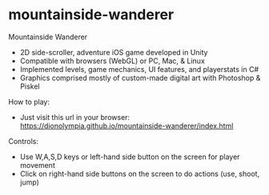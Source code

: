 # mountainside-wanderer

Mountainside Wanderer
- 2D side-scroller, adventure iOS game developed in Unity
- Compatible with browsers (WebGL) or PC, Mac, & Linux
- Implemented levels, game mechanics, UI features, and playerstats in C#
- Graphics comprised mostly of custom-made digital art with Photoshop & Piskel

How to play:
- Just visit this url in your browser: https://dionolympia.github.io/mountainside-wanderer/index.html

Controls:
- Use W,A,S,D keys or left-hand side button on the screen for player movement
- Click on right-hand side buttons on the screen to do actions (use, shoot, jump)
